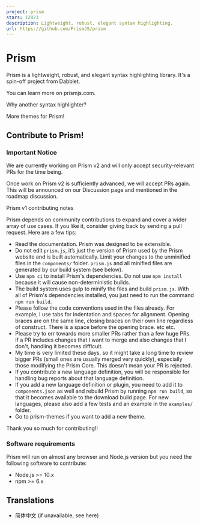 ```yaml
---
project: prism
stars: 12823
description: Lightweight, robust, elegant syntax highlighting.
url: https://github.com/PrismJS/prism
---
```


Prism
=====

Prism is a lightweight, robust, and elegant syntax highlighting library. It's a spin-off project from Dabblet.

You can learn more on prismjs.com.

Why another syntax highlighter?

More themes for Prism!

Contribute to Prism!
--------------------

### **Important Notice**

We are currently working on Prism v2 and will only accept security-relevant PRs for the time being.

Once work on Prism v2 is sufficiently advanced, we will accept PRs again. This will be announced on our Discussion page and mentioned in the roadmap discussion.

Prism v1 contributing notes

Prism depends on community contributions to expand and cover a wider array of use cases. If you like it, consider giving back by sending a pull request. Here are a few tips:

-   Read the documentation. Prism was designed to be extensible.
-   Do not edit `prism.js`, it’s just the version of Prism used by the Prism website and is built automatically. Limit your changes to the unminified files in the `components/` folder. `prism.js` and all minified files are generated by our build system (see below).
-   Use `npm ci` to install Prism's dependencies. Do not use `npm install` because it will cause non-deterministic builds.
-   The build system uses gulp to minify the files and build `prism.js`. With all of Prism's dependencies installed, you just need to run the command `npm run build`.
-   Please follow the code conventions used in the files already. For example, I use tabs for indentation and spaces for alignment. Opening braces are on the same line, closing braces on their own line regardless of construct. There is a space before the opening brace. etc etc.
-   Please try to err towards more smaller PRs rather than a few huge PRs. If a PR includes changes that I want to merge and also changes that I don't, handling it becomes difficult.
-   My time is very limited these days, so it might take a long time to review bigger PRs (small ones are usually merged very quickly), especially those modifying the Prism Core. This doesn't mean your PR is rejected.
-   If you contribute a new language definition, you will be responsible for handling bug reports about that language definition.
-   If you add a new language definition or plugin, you need to add it to `components.json` as well and rebuild Prism by running `npm run build`, so that it becomes available to the download build page. For new languages, please also add a few tests and an example in the `examples/` folder.
-   Go to prism-themes if you want to add a new theme.

Thank you so much for contributing!!

### Software requirements

Prism will run on almost any browser and Node.js version but you need the following software to contribute:

-   Node.js >= 10.x
-   npm >= 6.x

Translations
------------

-   简体中文 (if unavailable, see here)

